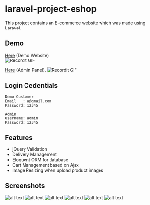 # laravel-project-eshop #

This project contains an E-commerce website which was made using Laravel. 

## Demo ##
[Here](https://electrodemo.000webhostapp.com/) (Demo Website)<br>
![Recordit GIF](https://raw.githubusercontent.com/arifszn/laravel-project-eshop/master/resources/assets/screenshots/1.gif)

[Here](https://electrodemo.000webhostapp.com/admin) (Admin Panel).
![Recordit GIF](https://raw.githubusercontent.com/arifszn/laravel-project-eshop/master/resources/assets/screenshots/2.gif)

## Login Cedentials ##
```
Demo Customer
Email   : a@gmail.com
Password: 12345
```
```
Admin
Username: admin
Password: 12345
```

## Features ##
- jQuery Validation
- Delivery Management
- Eloquent ORM for database
- Cart Management based on Ajax
- Image Resizing when upload product images

## Screenshots ##
![alt text](https://raw.githubusercontent.com/arifszn/laravel-project-eshop/master/resources/assets/screenshots/1.png)
![alt text](https://raw.githubusercontent.com/arifszn/laravel-project-eshop/master/resources/assets/screenshots/2.png)
![alt text](https://raw.githubusercontent.com/arifszn/laravel-project-eshop/master/resources/assets/screenshots/3.png)
![alt text](https://raw.githubusercontent.com/arifszn/laravel-project-eshop/master/resources/assets/screenshots/4.png)
![alt text](https://raw.githubusercontent.com/arifszn/laravel-project-eshop/master/resources/assets/screenshots/5.png)
![alt text](https://raw.githubusercontent.com/arifszn/laravel-project-eshop/master/resources/assets/screenshots/6.png)

